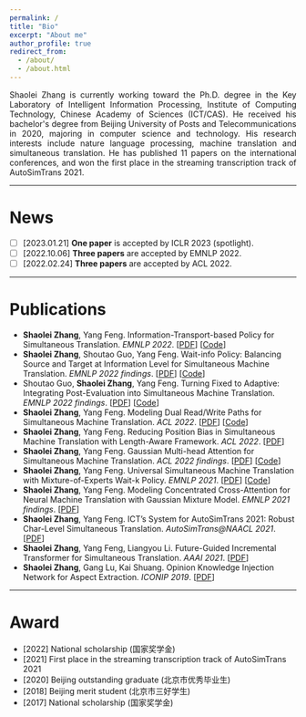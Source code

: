 ```yaml
---
permalink: /
title: "Bio"
excerpt: "About me"
author_profile: true
redirect_from: 
  - /about/
  - /about.html
---
```


<p style="text-align:justify; text-justify:inter-ideograph;">
Shaolei Zhang is currently working toward the Ph.D. degree in the Key Laboratory of Intelligent Information Processing, Institute of Computing Technology, Chinese Academy of Sciences (ICT/CAS). He received his bachelor's degree from Beijing University of Posts and Telecommunications in 2020, majoring in computer science and technology. His research interests include nature language processing, machine translation and simultaneous translation. He has published 11 papers on the international conferences, and won the first place in the streaming transcription track of AutoSimTrans 2021.
</p>

------

News
======

- [ ] [2023.01.21]	**One paper** is accepted by ICLR 2023 (spotlight).
- [ ] [2022.10.06]	**Three papers** are accepted by EMNLP 2022.
- [ ] [2022.02.24]	**Three papers** are accepted by ACL 2022.

------

Publications
======
- **Shaolei Zhang**, Yang Feng. Information-Transport-based Policy for Simultaneous Translation. *EMNLP 2022*. [[PDF](https://arxiv.org/pdf/2210.12357.pdf)] [[Code](https://github.com/ictnlp/ITST)]
- **Shaolei Zhang**, Shoutao Guo, Yang Feng. Wait-info Policy: Balancing Source and Target at Information Level for Simultaneous Machine Translation. *EMNLP 2022 findings*. [[PDF](https://arxiv.org/pdf/2210.11220.pdf)] [[Code](https://github.com/ictnlp/Wait-info)]
- Shoutao Guo, **Shaolei Zhang**, Yang Feng. Turning Fixed to Adaptive: Integrating Post-Evaluation into Simultaneous Machine Translation. *EMNLP 2022 findings*. [[PDF](https://arxiv.org/pdf/2210.11900.pdf)] [[Code](https://github.com/ictnlp/PED-SiMT)]
- **Shaolei Zhang**, Yang Feng. Modeling Dual Read/Write Paths for Simultaneous Machine Translation. *ACL 2022*. [[PDF](https://aclanthology.org/2022.acl-long.176.pdf)] [[Code](https://github.com/ictnlp/Dual-Path)]
- **Shaolei Zhang**, Yang Feng. Reducing Position Bias in Simultaneous Machine Translation with Length-Aware Framework. *ACL 2022*. [[PDF](https://aclanthology.org/2022.acl-long.467.pdf)]
- **Shaolei Zhang**, Yang Feng. Gaussian Multi-head Attention for Simultaneous Machine Translation. *ACL 2022 findings*. [[PDF](https://aclanthology.org/2022.findings-acl.238.pdf)] [[Code](https://github.com/ictnlp/GMA)]
- **Shaolei Zhang**, Yang Feng. Universal Simultaneous Machine Translation with Mixture-of-Experts Wait-k Policy. *EMNLP 2021*. [[PDF](https://aclanthology.org/2021.emnlp-main.581.pdf)] [[Code](https://github.com/ictnlp/MoE-Waitk)]
- **Shaolei Zhang**, Yang Feng. Modeling Concentrated Cross-Attention for Neural Machine Translation with Gaussian Mixture Model. *EMNLP 2021 findings*. [[PDF](https://aclanthology.org/2021.findings-emnlp.121.pdf)] 
- **Shaolei Zhang**, Yang Feng. ICT’s System for AutoSimTrans 2021: Robust Char-Level Simultaneous Translation. *AutoSimTrans@NAACL 2021*. [[PDF](https://aclanthology.org/2021.autosimtrans-1.1.pdf)]
- **Shaolei Zhang**, Yang Feng, Liangyou Li. Future-Guided Incremental Transformer for Simultaneous Translation. *AAAI 2021*. [[PDF](https://arxiv.org/pdf/2012.12465.pdf)]
- **Shaolei Zhang**, Gang Lu, Kai Shuang. Opinion Knowledge Injection Network for Aspect Extraction. *ICONIP 2019*. [[PDF](https://link.springer.com/chapter/10.1007/978-3-030-36711-4_56)]

------

Award
======
- [2022]	National scholarship (国家奖学金)
- [2021]	First place in the streaming transcription track of AutoSimTrans 2021
- [2020]	Beijing outstanding graduate (北京市优秀毕业生)
- [2018]	Beijing merit student (北京市三好学生)
- [2017]	National scholarship (国家奖学金)

